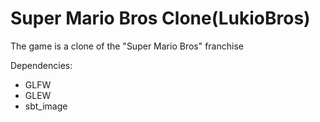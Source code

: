 # Super Mario Bros Clone(LukioBros)
The game is a clone of the "Super Mario Bros" franchise


Dependencies:
- GLFW
- GLEW
- sbt_image
